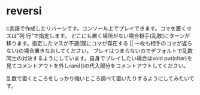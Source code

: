 # reversi
c言語で作成したリバーシです。コンソール上でプレイできます。コマを置くマスは"列 行"で指定します。
どこにも置く場所がない場合相手(乱数)にターンが移ります。指定したマスが不適(既にコマが存在する || 一枚も相手のコマが返らない)の場合置きなおしてください。
プレイはつまらないのでデフォルトで乱数同士の対決するようにしています。自身でプレイしたい場合はvoid put(char)を見てコメントアウトを外しrand()の代入部分をコメントアウトしてください。

乱数で置くところをしっかり強いところ調べて置いたりするようにしてみたいです。
